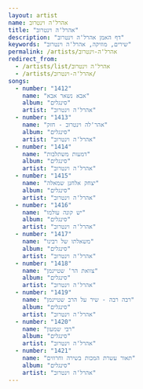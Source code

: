 ```yaml
---
layout: artist
name: אהרל'ה וינטרוב
title: "אהרל'ה וינטרוב"
description: "דף האמן אהרל'ה וינטרוב"
keywords: "שירים, מוזיקה, אהרל'ה וינטרוב"
permalink: /artists/אהרל'ה-וינטרוב
redirect_from:
  - /artists/list/אהרל'ה וינטרוב
  - /artists/אהרל'ה-וינטרוב/
songs:
  - number: "1412"
    name: "אבא נשאר אבא"
    album: "סינגלים"
    artist: "אהרל'ה וינטרוב"
  - number: "1413"
    name: "אהר'לה וינטרוב - חזק"
    album: "סינגלים"
    artist: "אהרל'ה וינטרוב"
  - number: "1414"
    name: "דמעות משתלבות"
    album: "סינגלים"
    artist: "אהרל'ה וינטרוב"
  - number: "1415"
    name: "יצחק אלחנן שמאלה"
    album: "סינגלים"
    artist: "אהרל'ה וינטרוב"
  - number: "1416"
    name: "יש קונה עולמו"
    album: "סינגלים"
    artist: "אהרל'ה וינטרוב"
  - number: "1417"
    name: "משאלתו של רבינו"
    album: "סינגלים"
    artist: "אהרל'ה וינטרוב"
  - number: "1418"
    name: "צוואת הר' שטיינמן"
    album: "סינגלים"
    artist: "אהרל'ה וינטרוב"
  - number: "1419"
    name: "רבה רבה - שיר על הרב שטיינמן"
    album: "סינגלים"
    artist: "אהרל'ה וינטרוב"
  - number: "1420"
    name: "רבי שמעון"
    album: "סינגלים"
    artist: "אהרל'ה וינטרוב"
  - number: "1421"
    name: "תאור עשרת המכות בשירה וחרוזים"
    album: "סינגלים"
    artist: "אהרל'ה וינטרוב"
---
```


